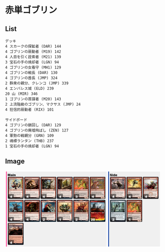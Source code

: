 # 赤単ゴブリン

## List

```
デッキ
4 スカークの探鉱者 (DAR) 144
4 ゴブリンの扇動者 (M19) 142
4 人目を引く詮索者 (M21) 139
3 宝石の手の焼却者 (LGN) 94
4 ゴブリンの女看守 (MH1) 129
4 ゴブリンの戦長 (DAR) 130
4 ゴブリンの酋長 (JMP) 324
2 群衆の親分、クレンコ (JMP) 339
4 エンバレス城 (ELD) 239
20 山 (MIR) 346
1 ゴブリンの首謀者 (M20) 143
2 上流階級のゴブリン、マクサス (JMP) 24
4 狂信的扇動者 (RIX) 101

サイドボード
4 ゴブリンの鎖回し (DAR) 129
4 ゴブリンの廃墟飛ばし (ZEN) 127
4 軍勢の戦親分 (GRN) 109
2 魂標ランタン (THB) 237
1 宝石の手の焼却者 (LGN) 94
```

## Image

![](https://github.com/18gou-dqx/mtga/blob/images/historic/mono-red-goblin.png)